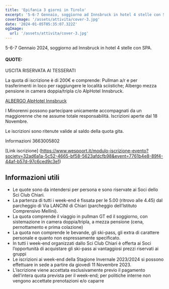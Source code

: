 ```yaml
---
title: 'Epifania 3 giorni in Tirolo'
excerpt: '5-6-7 Gennaio, soggiorno ad Innsbruck in hotel 4 stelle con SPA.'
coverImage: '/assets/attivita/cover-3.jpg'
date: '2024-01-05T05:35:07.322Z'
ogImage:
  url: '/assets/attivita/cover-3.jpg'
---
```


5-6-7 Gennaio 2024, soggiorno ad Innsbruck in hotel 4 stelle con SPA.

#### QUOTE:

USCITA RISERVATA AI TESSERATI

La quota di iscrizione è di 200€ e comprende:
Pullman a/r e per trasferimenti in loco per raggiungere le località sciistiche;
Albergo mezza pensione in camera doppia/tripla c/o AlpHotel Innsbruck.

[ALBERGO AlpHotel Innsbruck](https://www.alphotel.com/en/)

I Minorenni possono partecipare unicamente accompagnati da un maggiorenne che ne assume totale
responsabilità. Iscrizioni aperte dal 18 Novembre.
 
Le iscrizioni sono ritenute valide al saldo della quota gita.

Informazioni 3663005802

[Link iscrizione] (https://www.wespoort.it/modulo-iscrizione-evento?society=32ad6a1a-5c52-4665-bf58-5623afdcfb98&event=7761b4e8-89f4-44af-b57d-97c6ced9c3e1)

## Informazioni utili

- Le quote sono da intendersi per persona e sono riservate ai Soci dello Sci Club Chiari.  
- La partenza di tutti i week-end è fissata per le 5.00 (ritrovo alle 4.45) dal parcheggio di Via LANCINI di Chiari (parcheggio dell’Istituto Comprensivo Mellini).  
- La quota comprende il viaggio in pullman GT ed il soggiorno, con sistemazione in camera doppia/tripla, a mezza pensione (cena, pernottamento e prima colazione)  
- La quota non comprende le bevande, gli ski-pass, gli extra di carattere personale e quanto non espressamente specificato.  
- In tutti i week-end organizzati dallo Sci Club Chiari è offerta ai Soci l’opportunità di acquistare gli ski-pass ai vantaggiosi prezzi riservati ai gruppi
- Le iscrizioni ai week-end della Stagione Invernale 2023/2024 si possono effettuare in sede a partire da giovedì 11 Novembre 2023. 
- L’iscrizione viene accettata esclusivamente previo il pagamento dell’intera quota prevista per il week-end; per politiche interne non vengono accettate prenotazioni e/o caparre
